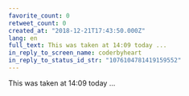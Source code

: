 ```yaml
---
favorite_count: 0
retweet_count: 0
created_at: "2018-12-21T17:43:50.000Z"
lang: en
full_text: This was taken at 14:09 today ...
in_reply_to_screen_name: coderbyheart
in_reply_to_status_id_str: "1076104781419159552"
---
```


This was taken at 14:09 today ...
